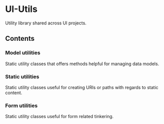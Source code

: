 # UI-Utils

Utility library shared across UI projects.

## Contents

### Model utilities

Static utility classes that offers methods helpful for managing data models.

### Static utilities

Static utility classes useful for creating URIs or paths with regards to static content.

### Form utilities

Static utility classes useful for form related tinkering.
